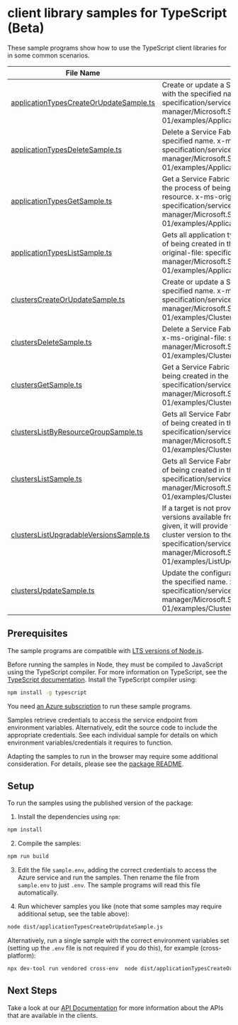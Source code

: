 # client library samples for TypeScript (Beta)

These sample programs show how to use the TypeScript client libraries for in some common scenarios.

| **File Name**                                                                   | **Description**                                                                                                                                                                                                                                                                                                                                                                                            |
| ------------------------------------------------------------------------------- | ---------------------------------------------------------------------------------------------------------------------------------------------------------------------------------------------------------------------------------------------------------------------------------------------------------------------------------------------------------------------------------------------------------- |
| [applicationTypesCreateOrUpdateSample.ts][applicationtypescreateorupdatesample] | Create or update a Service Fabric application type name resource with the specified name. x-ms-original-file: specification/servicefabric/resource-manager/Microsoft.ServiceFabric/stable/2021-06-01/examples/ApplicationTypeNamePutOperation_example.json                                                                                                                                                 |
| [applicationTypesDeleteSample.ts][applicationtypesdeletesample]                 | Delete a Service Fabric application type name resource with the specified name. x-ms-original-file: specification/servicefabric/resource-manager/Microsoft.ServiceFabric/stable/2021-06-01/examples/ApplicationTypeNameDeleteOperation_example.json                                                                                                                                                        |
| [applicationTypesGetSample.ts][applicationtypesgetsample]                       | Get a Service Fabric application type name resource created or in the process of being created in the Service Fabric cluster resource. x-ms-original-file: specification/servicefabric/resource-manager/Microsoft.ServiceFabric/stable/2021-06-01/examples/ApplicationTypeNameGetOperation_example.json                                                                                                    |
| [applicationTypesListSample.ts][applicationtypeslistsample]                     | Gets all application type name resources created or in the process of being created in the Service Fabric cluster resource. x-ms-original-file: specification/servicefabric/resource-manager/Microsoft.ServiceFabric/stable/2021-06-01/examples/ApplicationTypeNameListOperation_example.json                                                                                                              |
| [clustersCreateOrUpdateSample.ts][clusterscreateorupdatesample]                 | Create or update a Service Fabric cluster resource with the specified name. x-ms-original-file: specification/servicefabric/resource-manager/Microsoft.ServiceFabric/stable/2021-06-01/examples/ClusterPutOperation_example_max.json                                                                                                                                                                       |
| [clustersDeleteSample.ts][clustersdeletesample]                                 | Delete a Service Fabric cluster resource with the specified name. x-ms-original-file: specification/servicefabric/resource-manager/Microsoft.ServiceFabric/stable/2021-06-01/examples/ClusterDeleteOperation_example.json                                                                                                                                                                                  |
| [clustersGetSample.ts][clustersgetsample]                                       | Get a Service Fabric cluster resource created or in the process of being created in the specified resource group. x-ms-original-file: specification/servicefabric/resource-manager/Microsoft.ServiceFabric/stable/2021-06-01/examples/ClusterGetOperation_example.json                                                                                                                                     |
| [clustersListByResourceGroupSample.ts][clusterslistbyresourcegroupsample]       | Gets all Service Fabric cluster resources created or in the process of being created in the resource group. x-ms-original-file: specification/servicefabric/resource-manager/Microsoft.ServiceFabric/stable/2021-06-01/examples/ClusterListByResourceGroupOperation_example.json                                                                                                                           |
| [clustersListSample.ts][clusterslistsample]                                     | Gets all Service Fabric cluster resources created or in the process of being created in the subscription. x-ms-original-file: specification/servicefabric/resource-manager/Microsoft.ServiceFabric/stable/2021-06-01/examples/ClusterListOperation_example.json                                                                                                                                            |
| [clustersListUpgradableVersionsSample.ts][clusterslistupgradableversionssample] | If a target is not provided, it will get the minimum and maximum versions available from the current cluster version. If a target is given, it will provide the required path to get from the current cluster version to the target version. x-ms-original-file: specification/servicefabric/resource-manager/Microsoft.ServiceFabric/stable/2021-06-01/examples/ListUpgradableVersionsMinMax_example.json |
| [clustersUpdateSample.ts][clustersupdatesample]                                 | Update the configuration of a Service Fabric cluster resource with the specified name. x-ms-original-file: specification/servicefabric/resource-manager/Microsoft.ServiceFabric/stable/2021-06-01/examples/ClusterPatchOperation_example.json                                                                                                                                                              |

## Prerequisites

The sample programs are compatible with [LTS versions of Node.js](https://github.com/nodejs/release#release-schedule).

Before running the samples in Node, they must be compiled to JavaScript using the TypeScript compiler. For more information on TypeScript, see the [TypeScript documentation][typescript]. Install the TypeScript compiler using:

```bash
npm install -g typescript
```

You need [an Azure subscription][freesub] to run these sample programs.

Samples retrieve credentials to access the service endpoint from environment variables. Alternatively, edit the source code to include the appropriate credentials. See each individual sample for details on which environment variables/credentials it requires to function.

Adapting the samples to run in the browser may require some additional consideration. For details, please see the [package README][package].

## Setup

To run the samples using the published version of the package:

1. Install the dependencies using `npm`:

```bash
npm install
```

2. Compile the samples:

```bash
npm run build
```

3. Edit the file `sample.env`, adding the correct credentials to access the Azure service and run the samples. Then rename the file from `sample.env` to just `.env`. The sample programs will read this file automatically.

4. Run whichever samples you like (note that some samples may require additional setup, see the table above):

```bash
node dist/applicationTypesCreateOrUpdateSample.js
```

Alternatively, run a single sample with the correct environment variables set (setting up the `.env` file is not required if you do this), for example (cross-platform):

```bash
npx dev-tool run vendored cross-env  node dist/applicationTypesCreateOrUpdateSample.js
```

## Next Steps

Take a look at our [API Documentation][apiref] for more information about the APIs that are available in the clients.

[applicationtypescreateorupdatesample]: https://github.com/Azure/azure-sdk-for-js/blob/main/sdk/servicefabric/arm-servicefabric-rest/samples/v1-beta/typescript/src/applicationTypesCreateOrUpdateSample.ts
[applicationtypesdeletesample]: https://github.com/Azure/azure-sdk-for-js/blob/main/sdk/servicefabric/arm-servicefabric-rest/samples/v1-beta/typescript/src/applicationTypesDeleteSample.ts
[applicationtypesgetsample]: https://github.com/Azure/azure-sdk-for-js/blob/main/sdk/servicefabric/arm-servicefabric-rest/samples/v1-beta/typescript/src/applicationTypesGetSample.ts
[applicationtypeslistsample]: https://github.com/Azure/azure-sdk-for-js/blob/main/sdk/servicefabric/arm-servicefabric-rest/samples/v1-beta/typescript/src/applicationTypesListSample.ts
[clusterscreateorupdatesample]: https://github.com/Azure/azure-sdk-for-js/blob/main/sdk/servicefabric/arm-servicefabric-rest/samples/v1-beta/typescript/src/clustersCreateOrUpdateSample.ts
[clustersdeletesample]: https://github.com/Azure/azure-sdk-for-js/blob/main/sdk/servicefabric/arm-servicefabric-rest/samples/v1-beta/typescript/src/clustersDeleteSample.ts
[clustersgetsample]: https://github.com/Azure/azure-sdk-for-js/blob/main/sdk/servicefabric/arm-servicefabric-rest/samples/v1-beta/typescript/src/clustersGetSample.ts
[clusterslistbyresourcegroupsample]: https://github.com/Azure/azure-sdk-for-js/blob/main/sdk/servicefabric/arm-servicefabric-rest/samples/v1-beta/typescript/src/clustersListByResourceGroupSample.ts
[clusterslistsample]: https://github.com/Azure/azure-sdk-for-js/blob/main/sdk/servicefabric/arm-servicefabric-rest/samples/v1-beta/typescript/src/clustersListSample.ts
[clusterslistupgradableversionssample]: https://github.com/Azure/azure-sdk-for-js/blob/main/sdk/servicefabric/arm-servicefabric-rest/samples/v1-beta/typescript/src/clustersListUpgradableVersionsSample.ts
[clustersupdatesample]: https://github.com/Azure/azure-sdk-for-js/blob/main/sdk/servicefabric/arm-servicefabric-rest/samples/v1-beta/typescript/src/clustersUpdateSample.ts
[apiref]: https://learn.microsoft.com/javascript/api/@azure-rest/arm-servicefabric?view=azure-node-preview
[freesub]: https://azure.microsoft.com/free/
[package]: https://github.com/Azure/azure-sdk-for-js/tree/main/sdk/servicefabric/arm-servicefabric-rest/README.md
[typescript]: https://www.typescriptlang.org/docs/home.html
